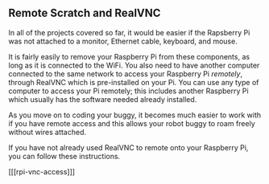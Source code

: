 ## Remote Scratch and RealVNC

In all of the projects covered so far, it would be easier if the Rapsberry Pi was not attached to a monitor, Ethernet cable, keyboard, and mouse. 

It is fairly easily to remove your Raspberry Pi from these components, as long as it is connected to the WiFi. You also need to have another computer connected to the same network to access your Raspberry Pi _remotely_, through RealVNC which is pre-installed on your Pi. You can use any type of computer to access your Pi remotely; this includes another Raspberry Pi which usually has the software needed already installed.

As you move on to coding your buggy, it becomes much easier to work with if you have remote access and this allows your robot buggy to roam freely without wires attached.

If you have not already used RealVNC to remote onto your Raspberry Pi, you can follow these instructions.

[[[rpi-vnc-access]]]

